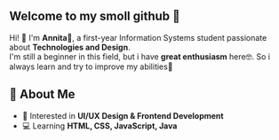 ## Welcome to my smoll github 👋
Hi! 👋 I'm **Annita**🌸, a first-year Information Systems student passionate about **Technologies and Design**.  
I'm still a beginner in this field, but i have **great enthusiasm** here🤓. So i always learn and try to improve my abilities🚀  

## 🌟 About Me  
- 🎨 Interested in **UI/UX Design & Frontend Development**  
- 💻 Learning **HTML, CSS, JavaScript, Java**  
